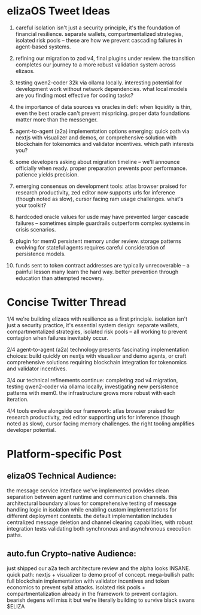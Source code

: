 # elizaOS Tweet Ideas

1. careful isolation isn't just a security principle, it's the foundation of financial resilience. separate wallets, compartmentalized strategies, isolated risk pools – these are how we prevent cascading failures in agent-based systems.

2. refining our migration to zod v4, final plugins under review. the transition completes our journey to a more robust validation system across elizaos.

3. testing qwen2-coder 32k via ollama locally. interesting potential for development work without network dependencies. what local models are you finding most effective for coding tasks?

4. the importance of data sources vs oracles in defi: when liquidity is thin, even the best oracle can't prevent mispricing. proper data foundations matter more than the messenger.

5. agent-to-agent (a2a) implementation options emerging: quick path via nextjs with visualizer and demos, or comprehensive solution with blockchain for tokenomics and validator incentives. which path interests you?

6. some developers asking about migration timeline – we'll announce officially when ready. proper preparation prevents poor performance. patience yields precision.

7. emerging consensus on development tools: atlas browser praised for research productivity, zed editor now supports urls for inference (though noted as slow), cursor facing ram usage challenges. what's your toolkit?

8. hardcoded oracle values for usde may have prevented larger cascade failures – sometimes simple guardrails outperform complex systems in crisis scenarios.

9. plugin for mem0 persistent memory under review. storage patterns evolving for stateful agents requires careful consideration of persistence models.

10. funds sent to token contract addresses are typically unrecoverable – a painful lesson many learn the hard way. better prevention through education than attempted recovery.

# Concise Twitter Thread

1/4 we're building elizaos with resilience as a first principle. isolation isn't just a security practice, it's essential system design: separate wallets, compartmentalized strategies, isolated risk pools – all working to prevent contagion when failures inevitably occur.

2/4 agent-to-agent (a2a) technology presents fascinating implementation choices: build quickly on nextjs with visualizer and demo agents, or craft comprehensive solutions requiring blockchain integration for tokenomics and validator incentives.

3/4 our technical refinements continue: completing zod v4 migration, testing qwen2-coder via ollama locally, investigating new persistence patterns with mem0. the infrastructure grows more robust with each iteration.

4/4 tools evolve alongside our framework: atlas browser praised for research productivity, zed editor supporting urls for inference (though noted as slow), cursor facing memory challenges. the right tooling amplifies developer potential.

# Platform-specific Post

## elizaOS Technical Audience:
the message service interface we've implemented provides clean separation between agent runtime and communication channels. this architectural boundary allows for comprehensive testing of message handling logic in isolation while enabling custom implementations for different deployment contexts. the default implementation includes centralized message deletion and channel clearing capabilities, with robust integration tests validating both synchronous and asynchronous execution paths.

## auto.fun Crypto-native Audience:
just shipped our a2a tech architecture review and the alpha looks INSANE. quick path: nextjs + visualizer to demo proof of concept. mega-bullish path: full blockchain implementation with validator incentives and token economics to prevent sybil attacks. isolated risk pools + compartmentalization already in the framework to prevent contagion. bearish degens will miss it but we're literally building to survive black swans $ELIZA